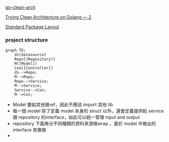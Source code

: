 [go-clean-arch](https://github.com/bxcodec/go-clean-arch)

[Trying Clean Architecture on Golang — 2](https://medium.com/hackernoon/trying-clean-architecture-on-golang-2-44d615bf8fdf)

[Standard Package Layout](https://medium.com/@benbjohnson/standard-package-layout-7cdbc8391fc1)

### project structure

```mermaid
graph TD;
    ds[datasource]
    Repo[(Repository)]
    M([Model])
    Con[[Controller]]
    ds-->Repo;
    M-->Repo;
    Repo-->Service;
    M-->Service;
    Service-->Con;
    M-->Con;
```
- Model 要給其他做ref，因此不應該 import 其他 lib
- 每一個 model 除了定義 model 本身的 struct 以外，還會定義提供給 service 跟 repository 的interface，如此可以統一管理 input and output
- repository 下面再分不同種類的資料來源做wrap ，基於 model 中做出的interface 來實做
- 
